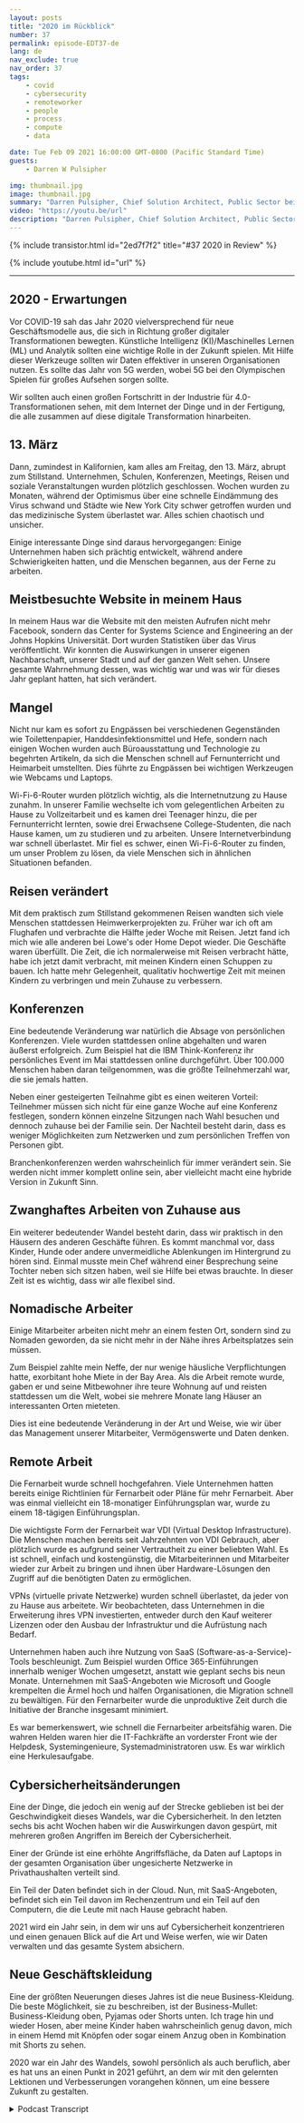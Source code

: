 ```yaml
---
layout: posts
title: "2020 im Rückblick"
number: 37
permalink: episode-EDT37-de
lang: de
nav_exclude: true
nav_order: 37
tags:
    - covid
    - cybersecurity
    - remoteworker
    - people
    - process
    - compute
    - data

date: Tue Feb 09 2021 16:00:00 GMT-0800 (Pacific Standard Time)
guests:
    - Darren W Pulsipher

img: thumbnail.jpg
image: thumbnail.jpg
summary: "Darren Pulsipher, Chief Solution Architect, Public Sector bei Intel, reflektiert über die Störungen, Veränderungen und Anpassungen, die die COVID-19-Pandemie 2020 mit sich brachte."
video: "https://youtu.be/url"
description: "Darren Pulsipher, Chief Solution Architect, Public Sector bei Intel, reflektiert über die Störungen, Veränderungen und Anpassungen, die die COVID-19-Pandemie 2020 mit sich brachte."
---
```


<div>
{% include transistor.html id="2ed7f7f2" title="#37 2020 in Review" %}

{% include youtube.html id="url" %}
</div>

---

## 2020 - Erwartungen

Vor COVID-19 sah das Jahr 2020 vielversprechend für neue Geschäftsmodelle aus, die sich in Richtung großer digitaler Transformationen bewegten. Künstliche Intelligenz (KI)/Maschinelles Lernen (ML) und Analytik sollten eine wichtige Rolle in der Zukunft spielen. Mit Hilfe dieser Werkzeuge sollten wir Daten effektiver in unseren Organisationen nutzen. Es sollte das Jahr von 5G werden, wobei 5G bei den Olympischen Spielen für großes Aufsehen sorgen sollte.

Wir sollten auch einen großen Fortschritt in der Industrie für 4.0-Transformationen sehen, mit dem Internet der Dinge und in der Fertigung, die alle zusammen auf diese digitale Transformation hinarbeiten.

## 13. März

Dann, zumindest in Kalifornien, kam alles am Freitag, den 13. März, abrupt zum Stillstand. Unternehmen, Schulen, Konferenzen, Meetings, Reisen und soziale Veranstaltungen wurden plötzlich geschlossen. Wochen wurden zu Monaten, während der Optimismus über eine schnelle Eindämmung des Virus schwand und Städte wie New York City schwer getroffen wurden und das medizinische System überlastet war. Alles schien chaotisch und unsicher.

Einige interessante Dinge sind daraus hervorgegangen: Einige Unternehmen haben sich prächtig entwickelt, während andere Schwierigkeiten hatten, und die Menschen begannen, aus der Ferne zu arbeiten.

## Meistbesuchte Website in meinem Haus

In meinem Haus war die Website mit den meisten Aufrufen nicht mehr Facebook, sondern das Center for Systems Science and Engineering an der Johns Hopkins Universität. Dort wurden Statistiken über das Virus veröffentlicht. Wir konnten die Auswirkungen in unserer eigenen Nachbarschaft, unserer Stadt und auf der ganzen Welt sehen. Unsere gesamte Wahrnehmung dessen, was wichtig war und was wir für dieses Jahr geplant hatten, hat sich verändert.

## Mangel          

Nicht nur kam es sofort zu Engpässen bei verschiedenen Gegenständen wie Toilettenpapier, Handdesinfektionsmittel und Hefe, sondern nach einigen Wochen wurden auch Büroausstattung und Technologie zu begehrten Artikeln, da sich die Menschen schnell auf Fernunterricht und Heimarbeit umstellten. Dies führte zu Engpässen bei wichtigen Werkzeugen wie Webcams und Laptops.

Wi-Fi-6-Router wurden plötzlich wichtig, als die Internetnutzung zu Hause zunahm. In unserer Familie wechselte ich vom gelegentlichen Arbeiten zu Hause zu Vollzeitarbeit und es kamen drei Teenager hinzu, die per Fernunterricht lernten, sowie drei Erwachsene College-Studenten, die nach Hause kamen, um zu studieren und zu arbeiten. Unsere Internetverbindung war schnell überlastet. Mir fiel es schwer, einen Wi-Fi-6-Router zu finden, um unser Problem zu lösen, da viele Menschen sich in ähnlichen Situationen befanden.

## Reisen verändert

Mit dem praktisch zum Stillstand gekommenen Reisen wandten sich viele Menschen stattdessen Heimwerkerprojekten zu. Früher war ich oft am Flughafen und verbrachte die Hälfte jeder Woche mit Reisen. Jetzt fand ich mich wie alle anderen bei Lowe's oder Home Depot wieder. Die Geschäfte waren überfüllt. Die Zeit, die ich normalerweise mit Reisen verbracht hätte, habe ich jetzt damit verbracht, mit meinen Kindern einen Schuppen zu bauen. Ich hatte mehr Gelegenheit, qualitativ hochwertige Zeit mit meinen Kindern zu verbringen und mein Zuhause zu verbessern.

## Konferenzen

Eine bedeutende Veränderung war natürlich die Absage von persönlichen Konferenzen. Viele wurden stattdessen online abgehalten und waren äußerst erfolgreich. Zum Beispiel hat die IBM Think-Konferenz ihr persönliches Event im Mai stattdessen online durchgeführt. Über 100.000 Menschen haben daran teilgenommen, was die größte Teilnehmerzahl war, die sie jemals hatten.

Neben einer gesteigerten Teilnahme gibt es einen weiteren Vorteil: Teilnehmer müssen sich nicht für eine ganze Woche auf eine Konferenz festlegen, sondern können einzelne Sitzungen nach Wahl besuchen und dennoch zuhause bei der Familie sein. Der Nachteil besteht darin, dass es weniger Möglichkeiten zum Netzwerken und zum persönlichen Treffen von Personen gibt.

Branchenkonferenzen werden wahrscheinlich für immer verändert sein. Sie werden nicht immer komplett online sein, aber vielleicht macht eine hybride Version in Zukunft Sinn.

## Zwanghaftes Arbeiten von Zuhause aus

Ein weiterer bedeutender Wandel besteht darin, dass wir praktisch in den Häusern des anderen Geschäfte führen. Es kommt manchmal vor, dass Kinder, Hunde oder andere unvermeidliche Ablenkungen im Hintergrund zu hören sind. Einmal musste mein Chef während einer Besprechung seine Tochter neben sich sitzen haben, weil sie Hilfe bei etwas brauchte. In dieser Zeit ist es wichtig, dass wir alle flexibel sind.

## Nomadische Arbeiter

Einige Mitarbeiter arbeiten nicht mehr an einem festen Ort, sondern sind zu Nomaden geworden, da sie nicht mehr in der Nähe ihres Arbeitsplatzes sein müssen.

Zum Beispiel zahlte mein Neffe, der nur wenige häusliche Verpflichtungen hatte, exorbitant hohe Miete in der Bay Area. Als die Arbeit remote wurde, gaben er und seine Mitbewohner ihre teure Wohnung auf und reisten stattdessen um die Welt, wobei sie mehrere Monate lang Häuser an interessanten Orten mieteten.

Dies ist eine bedeutende Veränderung in der Art und Weise, wie wir über das Management unserer Mitarbeiter, Vermögenswerte und Daten denken.

## Remote Arbeit

Die Fernarbeit wurde schnell hochgefahren. Viele Unternehmen hatten bereits einige Richtlinien für Fernarbeit oder Pläne für mehr Fernarbeit. Aber was einmal vielleicht ein 18-monatiger Einführungsplan war, wurde zu einem 18-tägigen Einführungsplan.

Die wichtigste Form der Fernarbeit war VDI (Virtual Desktop Infrastructure). Die Menschen machen bereits seit Jahrzehnten von VDI Gebrauch, aber plötzlich wurde es aufgrund seiner Vertrautheit zu einer beliebten Wahl. Es ist schnell, einfach und kostengünstig, die Mitarbeiterinnen und Mitarbeiter wieder zur Arbeit zu bringen und ihnen über Hardware-Lösungen den Zugriff auf die benötigten Daten zu ermöglichen.

VPNs (virtuelle private Netzwerke) wurden schnell überlastet, da jeder von zu Hause aus arbeitete. Wir beobachteten, dass Unternehmen in die Erweiterung ihres VPN investierten, entweder durch den Kauf weiterer Lizenzen oder den Ausbau der Infrastruktur und die Aufrüstung nach Bedarf.

Unternehmen haben auch ihre Nutzung von SaaS (Software-as-a-Service)-Tools beschleunigt. Zum Beispiel wurden Office 365-Einführungen innerhalb weniger Wochen umgesetzt, anstatt wie geplant sechs bis neun Monate. Unternehmen mit SaaS-Angeboten wie Microsoft und Google krempelten die Ärmel hoch und halfen Organisationen, die Migration schnell zu bewältigen. Für den Fernarbeiter wurde die unproduktive Zeit durch die Initiative der Branche insgesamt minimiert.

Es war bemerkenswert, wie schnell die Fernarbeiter arbeitsfähig waren. Die wahren Helden waren hier die IT-Fachkräfte an vorderster Front wie der Helpdesk, Systemingenieure, Systemadministratoren usw. Es war wirklich eine Herkulesaufgabe.

## Cybersicherheitsänderungen

Eine der Dinge, die jedoch ein wenig auf der Strecke geblieben ist bei der Geschwindigkeit dieses Wandels, war die Cybersicherheit. In den letzten sechs bis acht Wochen haben wir die Auswirkungen davon gespürt, mit mehreren großen Angriffen im Bereich der Cybersicherheit.

Einer der Gründe ist eine erhöhte Angriffsfläche, da Daten auf Laptops in der gesamten Organisation über ungesicherte Netzwerke in Privathaushalten verteilt sind.

Ein Teil der Daten befindet sich in der Cloud. Nun, mit SaaS-Angeboten, befindet sich ein Teil davon im Rechenzentrum und ein Teil auf den Computern, die die Leute mit nach Hause gebracht haben.

2021 wird ein Jahr sein, in dem wir uns auf Cybersicherheit konzentrieren und einen genauen Blick auf die Art und Weise werfen, wie wir Daten verwalten und das gesamte System absichern.

## Neue Geschäftskleidung

Eine der größten Neuerungen dieses Jahres ist die neue Business-Kleidung. Die beste Möglichkeit, sie zu beschreiben, ist der Business-Mullet: Business-Kleidung oben, Pyjamas oder Shorts unten. Ich trage hin und wieder Hosen, aber meine Kinder haben wahrscheinlich genug davon, mich in einem Hemd mit Knöpfen oder sogar einem Anzug oben in Kombination mit Shorts zu sehen.

2020 war ein Jahr des Wandels, sowohl persönlich als auch beruflich, aber es hat uns an einen Punkt in 2021 geführt, an dem wir mit den gelernten Lektionen und Verbesserungen vorangehen können, um eine bessere Zukunft zu gestalten.



<details>
<summary> Podcast Transcript </summary>

<p></p>

</details>
